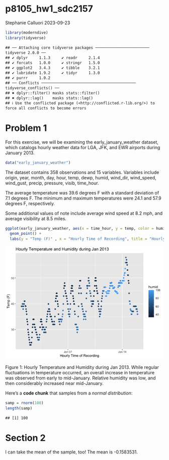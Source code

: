 p8105_hw1_sdc2157
================
Stephanie Calluori
2023-09-23

``` r
library(moderndive)
library(tidyverse)
```

    ## ── Attaching core tidyverse packages ──────────────────────── tidyverse 2.0.0 ──
    ## ✔ dplyr     1.1.3     ✔ readr     2.1.4
    ## ✔ forcats   1.0.0     ✔ stringr   1.5.0
    ## ✔ ggplot2   3.4.3     ✔ tibble    3.2.1
    ## ✔ lubridate 1.9.2     ✔ tidyr     1.3.0
    ## ✔ purrr     1.0.2     
    ## ── Conflicts ────────────────────────────────────────── tidyverse_conflicts() ──
    ## ✖ dplyr::filter() masks stats::filter()
    ## ✖ dplyr::lag()    masks stats::lag()
    ## ℹ Use the conflicted package (<http://conflicted.r-lib.org/>) to force all conflicts to become errors

# Problem 1

For this exercise, we will be examining the early_january_weather
dataset, which catalogs hourly weather data for LGA, JFK, and EWR
airports during January 2013.

``` r
data("early_january_weather")
```

The dataset contains 358 observations and 15 variables. Variables
include origin, year, month, day, hour, temp, dewp, humid, wind_dir,
wind_speed, wind_gust, precip, pressure, visib, time_hour.

The average temperature was 39.6 degrees F with a standard deviation of
7.1 degrees F. The minimum and maximum temperatures were 24.1 and 57.9
degrees F, respectively.

Some additional values of note include average wind speed at 8.2 mph,
and average visibility at 8.5 miles.

``` r
ggplot(early_january_weather, aes(x = time_hour, y = temp, color = humid)) + 
  geom_point() +
  labs(y = "Temp (F)" , x = "Hourly Time of Recording", title = "Hourly Temperature and Humidity during Jan 2013")
```

![](template_files/figure-gfm/unnamed-chunk-3-1.png)<!-- -->

Figure 1: Hourly Temperature and Humidity during Jan 2013. While regular
fluctuations in temperature occurred, an overall increase in temperature
was observed from early to mid-January. Relative humidity was low, and
then considerably increased near mid-January.

Here’s a **code chunk** that samples from a *normal distribution*:

``` r
samp = rnorm(100)
length(samp)
```

    ## [1] 100

# Section 2

I can take the mean of the sample, too! The mean is -0.1583531.
